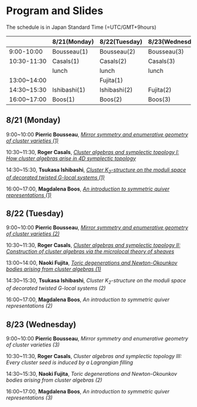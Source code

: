 <script type="text/x-mathjax-config">MathJax.Hub.Config({tex2jax:{inlineMath:[['\$','\$'],['\\(','\\)']],processEscapes:true},CommonHTML: {matchFontHeight:false}});</script> 
<script type="text/javascript" async src="https://cdnjs.cloudflare.com/ajax/libs/mathjax/2.7.1/MathJax.js?config=TeX-MML-AM_CHTML"></script>

# Program and Slides

The schedule is in Japan Standard Time (=UTC/GMT+9hours)

||8/21(Monday)|8/22(Tuesday)|8/23(Wednesday)|
|----|----|----|----|
|9:00-10:00|Bousseau(1)|Bousseau(2)|Bousseau(3)|
|10:30-11:30|Casals(1)|Casals(2)|Casals(3)|
||lunch|lunch|lunch|
|13:00~14:00||Fujita(1)||
|14:30~15:30|Ishibashi(1)|Ishibashi(2)|Fujita(2)|
|16:00~17:00|Boos(1)|Boos(2)|Boos(3)|

## 8/21 (Monday)
9:00~10:00 **Pierric Bousseau**, [*Mirror symmetry and enumerative geometry of cluster varieties (1)*](slides/Bousseau_1.pdf)

10:30~11:30, **Roger Casals**, [*Cluster algebras and symplectic topology I: How cluster algebras arise in 4D symplectic topology*](slides/Casals_1.pdf)

14:30~15:30, **Tsukasa Ishibashi**, [*Cluster $K_2$-structure on the moduli space of decorated twisted $G$-local systems (1)*](slides/Ishibashi_1_corrected.pdf)

16:00~17:00, **Magdalena Boos**, [*An introduction to symmetric quiver representations (1)*](slides/Boos_1.pdf)

## 8/22 (Tuesday)
9:00~10:00 **Pierric Bousseau**, [*Mirror symmetry and enumerative geometry of cluster varieties (2)*](slides/Bousseau_2.pdf)

10:30~11:30, **Roger Casals**, [*Cluster algebras and symplectic topology II: Construction of cluster algebras via the microlocal theory of sheaves*](slides/Casals_2.pdf)

13:00~14:00, **Naoki Fujita**, [*Toric degenerations and Newton-Okounkov bodies arising from cluster algebras (1)*](slides/Fujita_1.pdf)

14:30~15:30, **Tsukasa Ishibashi**, *Cluster $K_2$-structure on the moduli space of decorated twisted $G$-local systems (2)*

16:00~17:00, **Magdalena Boos**, *An introduction to symmetric quiver representations (2)*

## 8/23 (Wednesday)
9:00~10:00 **Pierric Bousseau**, *Mirror symmetry and enumerative geometry of cluster varieties (3)*

10:30~11:30, **Roger Casals**, *Cluster algebras and symplectic topology III: Every cluster seed is induced by a Lagrangian filling*

14:30~15:30, **Naoki Fujita**, *Toric degenerations and Newton-Okounkov bodies arising from cluster algebras (2)*

16:00~17:00, **Magdalena Boos**, *An introduction to symmetric quiver representations (3)*
